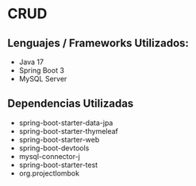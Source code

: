 # CRUD

## Lenguajes / Frameworks Utilizados:
- Java 17
- Spring Boot 3
- MySQL Server

## Dependencias Utilizadas
- spring-boot-starter-data-jpa
- spring-boot-starter-thymeleaf
- spring-boot-starter-web
- spring-boot-devtools
- mysql-connector-j
- spring-boot-starter-test
- org.projectlombok